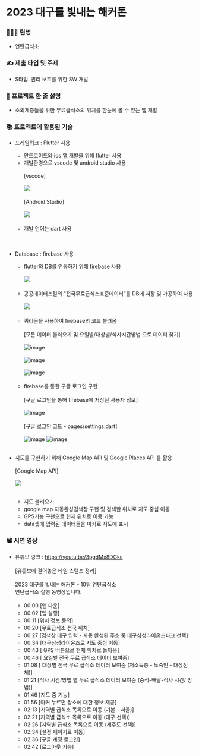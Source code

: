 # 2023 대구를 빛내는 해커톤
### 👩‍👦‍👦 팀명 
- 연탄급식소
  
### ✍ 제출 타입 및 주제 
- S타입. 권리 보호를 위한 SW 개발
  
###  📝 프로젝트 한 줄 설명
- 소외계층들을 위한 무료급식소의 위치를 한눈에 볼 수 있는 앱 개발
  
### 📚 프로젝트에 활용된 기술 
- 프레임워크 : Flutter 사용
  - 안드로이드와 ios 앱 개발을 위해 flutter 사용
  - 개발환경으로 vscode 및 android studio 사용
    <br/> <br/> 
    [vscode]
    <br/> <br/> 
    <img src = "https://github.com/beoldshoe/2023_hackathon_biquet-cafeteria/assets/107935469/aeab201c-34c5-46a2-87c3-5715e129e32a">
    <br/> <br/> 
    [Android Studio]
    <br/> <br/> 
    <img src = "https://github.com/beoldshoe/2023_hackathon_biquet-cafeteria/assets/107935469/260a6dad-1e67-45ee-ad1d-0e089f247cff">
    <br/> <br/> 
  - 개발 언어는 dart 사용  
<br/> <br/> 
- Database : firebase 사용   
  - flutter와 DB를 연동하기 위해 firebase 사용
<br/> <br/> 
     <img src = "https://github.com/beoldshoe/2023_hackathon_biquet-cafeteria/assets/107935469/4e27f08b-2d37-45a6-938c-62c10358711f">
<br/> <br/> 
  - 공공데이터포털의 "전국무료급식소표준데이터"를 DB에 저장 및 가공하여 사용
<br/> <br/> 
    <img src = "https://github.com/beoldshoe/2023_hackathon_biquet-cafeteria/assets/107935469/06b2e84e-ff18-4537-8ee7-d3caf21337b0">
<br/> <br/> 
  - 쿼리문을 사용하여 firebase의 코드 불러옴
<br/> <br/>
[모든 데이터 불러오기 및 요일별/대상별/식사시간방법 으로 데이터 찾기]
<br/> <br/>
  ![image](https://github.com/beoldshoe/2023_hackathon_biquet-cafeteria/assets/107935469/e34affde-782c-4143-904a-d65f4e08d03f)
<br/> <br/>
  ![image](https://github.com/beoldshoe/2023_hackathon_biquet-cafeteria/assets/107935469/8328d03c-f871-4213-89c8-795109c30111)
<br/> <br/>
  ![image](https://github.com/beoldshoe/2023_hackathon_biquet-cafeteria/assets/107935469/12a1c97d-21bb-4ae0-b907-9a5537a6d431)
<br/> <br/>
  - firebase를 통한 구글 로그인 구현
  <br/> <br/>
    [구글 로그인을 통해 firebase에 저장된 사용자 정보]
  <br/> <br/>
    ![image](https://github.com/beoldshoe/2023_hackathon_biquet-cafeteria/assets/107935469/93db68b5-256a-4049-bf1b-fc8605a13430)
  <br/> <br/>
  [구글 로그인 코드 -  pages/settings.dart]
<br/> <br/>
  ![image](https://github.com/beoldshoe/2023_hackathon_biquet-cafeteria/assets/107935469/68fc97a6-19af-4b6f-9667-25d696ae5abd)
  ![image](https://github.com/beoldshoe/2023_hackathon_biquet-cafeteria/assets/107935469/283a27f8-424b-42a9-977b-35422d648e14)
<br/> <br/>

- 지도를 구현하기 위해 Google Map API 및 Google Places API 를 활용
<br/> <br/>
[Google Map API]
<br/> <br/> 
    <img src = "https://github.com/beoldshoe/2023_hackathon_biquet-cafeteria/assets/107935469/dafc8d5e-a75d-4b8c-ad10-0542828a2cde">
<br/> <br/>

  - 지도 불러오기
  - google map 자동완성검색창 구현 및 검색한 위치로 지도 중심 이동
  - GPS기능 구현으로 현재 위치로 이동 가능
  - data셋에 입력된 데이터들을 마커로 지도에 표시
    
### 📽 시연 영상
- 유튜브 링크 : https://youtu.be/3pgdMx8DGkc
<br/> <br/> 
  [유튜브에 걸어놓은 타임 스탬프 정리]
<br/> <br/>
  2023 대구를 빛내는 해커톤 - 10팀 연탄급식소  
  연탄급식소 실행 동영상입니다.  
  <br/>
  - 00:00 [앱 다운]
  - 00:02 [앱 실행]
  - 00:11 [위치 정보 동의]
  - 00:20 [무료급식소 전국 위치]
  - 00:27 [검색창 대구 입력 - 자동 완성된 주소 중 대구삼성라이온즈파크 선택]
  - 00:34 [대구삼성라이온즈로 지도 중심 이동]
  - 00:43 [ GPS 버튼으로 현재 위치로 돌아옴]
  - 00:46 [ 요일별 전국 무료 급식소 데이터 보여줌]
  - 01:08 [ 대상별 전국 무료 급식소 데이터 보여줌 (저소득층 - 노숙인 - 대상전체)]
  - 01:21 [식사 시간/방법 별 무료 급식소 데이터 보여줌 (중식-배달-식사 시간/ 방법)]
  - 01:46 [지도 줌 기능]
  - 01:56 [마커 누르면 장소에 대한 정보 제공]
  - 02:13 [지역별 급식소 목록으로 이동 (기본 - 서울)]
  - 02:21 [지역별 급식소 목록으로 이동 (대구 선택)]
  - 02:26 [지역별 급식소 목록으로 이동 (제주도 선택)]
  - 02:34 [설정 페이지로 이동]
  - 02:36 [구글 계정 로그인]
  - 02:42 [로그아웃 기능]

